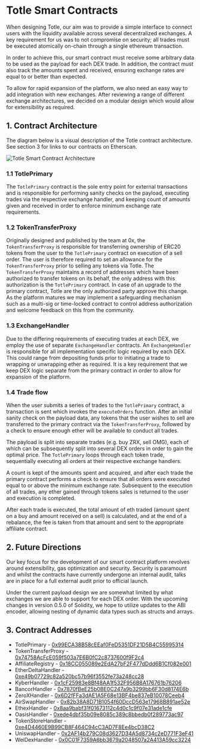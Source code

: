 # Totle Smart Contracts
When designing Totle, our aim was to provide a simple interface to connect users with the liquidity available across several decentralized exchanges. A key requirement for us was to not compromise on security; all trades must be executed atomically on-chain through a single ethereum transaction.

In order to achieve this, our smart contract must receive some arbitrary data to be used as the payload for each DEX trade. In addition, the contract must also track the amounts spent and received, ensuring exchange rates are equal to or better than expected.

To allow for rapid expansion of the platform, we also need an easy way to add integration with new exchanges. After reviewing a range of different exchange architectures, we decided on a modular design which would allow for extensibility as required.

## 1. Contract Architecture
The diagram below is a visual description of the Totle contract architecture. See section 3 for links to our contracts on Etherscan.

![Totle Smart Contract Architecture](https://raw.githubusercontent.com/TotlePlatform/contracts/master/doc/diagram.png)

### 1.1 TotlePrimary
The `TotlePrimary` contract is the sole entry point for external transactions and is responsible for performing sanity checks on the payload, executing trades via the respective exchange handler, and keeping count of amounts given and received in order to enforce minimum exchange rate requirements.

### 1.2 TokenTransferProxy
Originally designed and published by the team at 0x, the `TokenTransferProxy` is responsible for transferring ownership of ERC20 tokens from the user to the `TotlePrimary` contract on execution of a sell order. The user is therefore required to set an allowance for the `TokenTransferProxy` prior to selling any tokens via Totle. The `TokenTransferProxy` maintains a record of addresses which have been authorized to transfer tokens on its behalf, the only address with this authorization is the `TotlePrimary` contract. In case of an upgrade to the primary contract, Totle are the only authorized party approve this change. As the platform matures we may implement a safeguarding mechanism such as a multi-sig or time-locked contract to control address authorization and welcome feedback on this from the community.

### 1.3 ExchangeHandler
Due to the differing requirements of executing trades at each DEX, we employ the use of separate `ExchangeHandler` contracts. An `ExchangeHandler` is responsible for all implementation specific logic required by each DEX. This could range from depositing funds prior to initiating a trade to wrapping or unwrapping ether as required. It is a key requirement that we keep DEX logic separate from the primary contract in order to allow for expansion of the platform.

### 1.4 Trade flow
When the user submits a series of trades to the `TotlePrimary` contract, a transaction is sent which invokes the `executeOrders` function. After an initial sanity check on the payload data, any tokens that the user wishes to sell are transferred to the primary contract via the `TokenTransferProxy`, followed by a check to ensure enough ether will be available to conduct all trades.

The payload is split into separate trades (e.g. buy ZRX, sell OMG), each of which can be subsequently split into several DEX orders in order to gain the optimal price. The `TotlePrimary` loops through each token trade, sequentially executing all orders at their respective exchange handlers.

A count is kept of the amounts spent and acquired, and after each trade the primary contract performs a check to ensure that all orders were executed equal to or above the minimum exchange rate. Subsequent to the execution of all trades, any ether gained through tokens sales is returned to the user and execution is completed.

After each trade is executed, the total amount of eth traded (amount spent on a buy and amount received on a sell) is calculated, and at the end of a rebalance, the fee is taken from that amount and sent to the appropriate affiliate contract.

## 2.  Future Directions
Our key focus for the development of our smart contract platform revolves around extensibility, gas optimization and security. Security is paramount and whilst the contracts have currently undergone an internal audit, talks are in place for a full external audit prior to official launch.

Under the current payload design we are somewhat limited by what exchanges we are able to support for each DEX order. With the upcoming changes in version 0.5.0 of Solidity, we hope to utilize updates to the ABI encoder, allowing nesting of dynamic data types such as structs and arrays.

## 3. Contract Addresses
- TotlePrimary - [0x99ECA38B58cEEaf0FeD5351DF21D5B4C55995314](https://etherscan.io/address/0x99ECA38B58cEEaf0FeD5351DF21D5B4C55995314)
- TokenTransferProxy - [0x74758AcFcE059f503a7E6B0fC2c8737600f9F2c4](https://etherscan.io/address/0x74758AcFcE059f503a7E6B0fC2c8737600f9F2c4)
- AffiliateRegistry - [0x18CC055089e2EdA27bF2F477dDdd6B1Cf082e001](https://etherscan.io/address/0x18CC055089e2EdA27bF2F477dDdd6B1Cf082e001)
- EtherDeltaHandler - [0xe49b07729c82a520bc57b96f3552fe73a248cc28](https://etherscan.io/address/0xe49b07729c82a520bc57b96f3552fe73a248cc28)
- KyberHandler - [0x1cF25983e8Bf48AA1f532F956B8A176761b76206](https://etherscan.io/address/0x1cF25983e8Bf48AA1f532F956B8A176761b76206)
- BancorHandler - [0x7870fBeE25b0BE0C247a9b3299bb6F30d8174E6b](https://etherscan.io/address/0x7870fBeE25b0BE0C247a9b3299bb6F30d8174E6b)
- ZeroXHandler - [0x6D2fFFa3dAE1A5F68e13BF4be837eB10078Ceeb4](https://etherscan.io/address/0x6D2fFFa3dAE1A5F68e13BF4be837eB10078Ceeb4)
- AirSwapHandler - [0x82b38A8D71B1054f60DccD563e17968B891ae52e](https://etherscan.io/address/0x82b38A8D71B1054f60DccD563e17968B891ae52e)
- EthexHandler - [0x8aa9babf31f01673112c4d0c1c9f07e31ade1cfe](https://etherscan.io/address/0x8aa9babf31f01673112c4d0c1c9f07e31ade1cfe)
- OasisHandler - [0xede4dbf35b09e8085c389c8bbedb0f289773ac97](https://etherscan.io/address/0xede4dbf35b09e8085c389c8bbedb0f289773ac97)
- TokenStoreHandler - [0xe4D4460E9B99CB8F464C94cC3AD7F8Ee4bcD38C2](https://etherscan.io/address/0xe4D4460E9B99CB8F464C94cC3AD7F8Ee4bcD38C2)
- UniswapHandler - [0x2AF14b279C08d3627D34A5d8734c2eD771F3eF41](https://etherscan.io/address/0x2AF14b279C08d3627D34A5d8734c2eD771F3eF41)
- WeiDexHandler - [0x0C01F7359A6bb3679a2048507a2A413A59cc3224](https://etherscan.io/address/0x0C01F7359A6bb3679a2048507a2A413A59cc3224)

